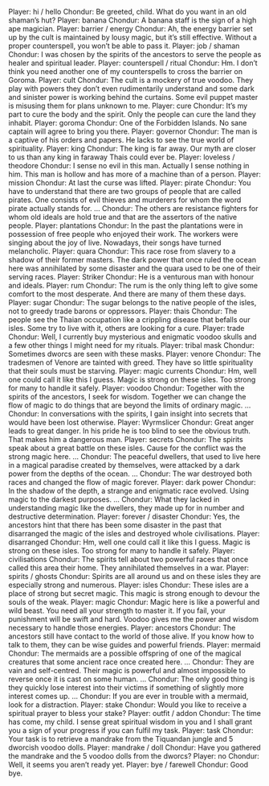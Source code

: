 Player: hi / hello
Chondur: Be greeted, child. What do you want in an old shaman’s hut?
Player: banana
Chondur: A banana staff is the sign of a high ape magician.
Player: barrier / energy
Chondur: Ah, the energy barrier set up by the cult is maintained by lousy magic, but it’s still effective. Without a proper counterspell, you won’t be able to pass it.
Player: job / shaman
Chondur: I was chosen by the spirits of the ancestors to serve the people as healer and spiritual leader.
Player: counterspell / ritual
Chondur: Hm. I don’t think you need another one of my counterspells to cross the barrier on Goroma.
Player: cult
Chondur: The cult is a mockery of true voodoo. They play with powers they don’t even rudimentarily understand and some dark and sinister power is working behind the curtains. Some evil puppet master is misusing them for plans unknown to me.
Player: cure
Chondur: It’s my part to cure the body and the spirit. Only the people can cure the land they inhabit.
Player: goroma
Chondur: One of the Forbidden Islands. No sane captain will agree to bring you there.
Player: governor
Chondur: The man is a captive of his orders and papers. He lacks to see the true world of spirituality.
Player: king
Chondur: The king is far away. Our myth are closer to us than any king in faraway Thais could ever be.
Player: loveless / theodore
Chondur: I sense no evil in this man. Actually I sense nothing in him. This man is hollow and has more of a machine than of a person.
Player: mission
Chondur: At last the curse was lifted.
Player: pirate
Chondur: You have to understand that there are two groups of people that are called pirates. One consists of evil thieves and murderers for whom the word pirate actually stands for. …
Chondur: The others are resistance fighters for whom old ideals are hold true and that are the assertors of the native people.
Player: plantations
Chondur: In the past the plantations were in possession of free people who enjoyed their work. The workers were singing about the joy of live. Nowadays, their songs have turned melancholic.
Player: quara
Chondur: This race rose from slavery to a shadow of their former masters. The dark power that once ruled the ocean here was annihilated by some disaster and the quara used to be one of their serving races.
Player: Striker
Chondur: He is a venturous man with honour and ideals.
Player: rum
Chondur: The rum is the only thing left to give some comfort to the most desperate. And there are many of them these days.
Player: sugar
Chondur: The sugar belongs to the native people of the isles, not to greedy trade barons or oppressors.
Player: thais
Chondur: The people see the Thaian occupation like a crippling disease that befalls our isles. Some try to live with it, others are looking for a cure.
Player: trade
Chondur: Well, I currently buy mysterious and enigmatic voodoo skulls and a few other things I might need for my rituals.
Player: tribal mask
Chondur: Sometimes dworcs are seen with these masks.
Player: venore
Chondur: The tradesmen of Venore are tainted with greed. They have so little spirituality that their souls must be starving.
Player: magic currents
Chondur: Hm, well one could call it like this I guess. Magic is strong on these isles. Too strong for many to handle it safely.
Player: voodoo
Chondur: Together with the spirits of the ancestors, I seek for wisdom. Together we can change the flow of magic to do things that are beyond the limits of ordinary magic. …
Chondur: In conversations with the spirits, I gain insight into secrets that would have been lost otherwise.
Player: Wyrmslicer
Chondur: Great anger leads to great danger. In his pride he is too blind to see the obvious truth. That makes him a dangerous man.
Player: secrets
Chondur: The spirits speak about a great battle on these isles. Cause for the conflict was the strong magic here. …
Chondur: The peaceful dwellers, that used to live here in a magical paradise created by themselves, were attacked by a dark power from the depths of the ocean. …
Chondur: The war destroyed both races and changed the flow of magic forever.
Player: dark power
Chondur: In the shadow of the depth, a strange and enigmatic race evolved. Using magic to the darkest purposes. …
Chondur: What they lacked in understanding magic like the dwellers, they made up for in number and destructive determination.
Player: forever / disaster
Chondur: Yes, the ancestors hint that there has been some disaster in the past that disarranged the magic of the isles and destroyed whole civilisations.
Player: disarranged
Chondur: Hm, well one could call it like this I guess. Magic is strong on these isles. Too strong for many to handle it safely.
Player: civilisations
Chondur: The spirits tell about two powerful races that once called this area their home. They annihilated themselves in a war.
Player: spirits / ghosts
Chondur: Spirits are all around us and on these isles they are especially strong and numerous.
Player: isles
Chondur: These isles are a place of strong but secret magic. This magic is strong enough to devour the souls of the weak.
Player: magic
Chondur: Magic here is like a powerful and wild beast. You need all your strength to master it. If you fail, your punishment will be swift and hard. Voodoo gives me the power and wisdom necessary to handle those energies.
Player: ancestors
Chondur: The ancestors still have contact to the world of those alive. If you know how to talk to them, they can be wise guides and powerful friends.
Player: mermaid
Chondur: The mermaids are a possible offspring of one of the magical creatures that some ancient race once created here. …
Chondur: They are vain and self-centred. Their magic is powerful and almost impossible to reverse once it is cast on some human. …
Chondur: The only good thing is they quickly lose interest into their victims if something of slightly more interest comes up. …
Chondur: If you are ever in trouble with a mermaid, look for a distraction.
Player: stake
Chondur: Would you like to receive a spiritual prayer to bless your stake?
Player: outfit / addon
Chondur: The time has come, my child. I sense great spiritual wisdom in you and I shall grant you a sign of your progress if you can fulfil my task.
Player: task
Chondur: Your task is to retrieve a mandrake from the Tiquandan jungle and 5 dworcish voodoo dolls.
Player: mandrake / doll
Chondur: Have you gathered the mandrake and the 5 voodoo dolls from the dworcs?
Player: no
Chondur: Well, it seems you aren’t ready yet.
Player: bye / farewell
Chondur: Good bye.
